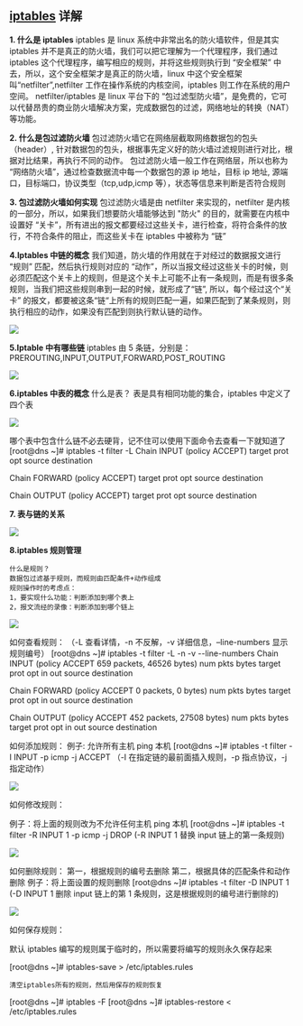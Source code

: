 ## [iptables](https://so.csdn.net/so/search?q=iptables&spm=1001.2101.3001.7020) 详解

**1. 什么是 iptables**
iptables 是 linux 系统中非常出名的防火墙软件，但是其实 iptables 并不是真正的防火墙，我们可以把它理解为一个代理程序，我们通过 iptables 这个代理程序，编写相应的规则，并将这些规则执行到 “安全框架” 中去，所以，这个安全框架才是真正的防火墙，linux 中这个安全框架叫“netfilter”,netfilter 工作在操作系统的内核空间，iptables 则工作在系统的用户空间。
netfilter/iptables 是 linux 平台下的 “包过滤型防火墙”，是免费的，它可以代替昂贵的商业防火墙解决方案，完成数据包的过滤，网络地址的转换（NAT）等功能。

**2. 什么是包过滤防火墙**
包过滤防火墙它在网络层截取网络数据包的包头（header）, 针对数据包的包头，根据事先定义好的防火墙过滤规则进行对比，根据对比结果，再执行不同的动作。
包过滤防火墙一般工作在网络层，所以也称为 “网络防火墙”，通过检查数据流中每一个数据包的源 ip 地址，目标 ip 地址, 源端口，目标端口，协议类型（tcp,udp,icmp 等），状态等信息来判断是否符合规则

**3. 包过滤防火墙如何实现**
包过滤防火墙是由 netfilter 来实现的，netfilter 是内核的一部分，所以，如果我们想要防火墙能够达到 "防火" 的目的，就需要在内核中设置好 “关卡”，所有进出的报文都要经过这些关卡，进行检查，将符合条件的放行，不符合条件的阻止，而这些关卡在 iptables 中被称为 “链”

**4.Iptables 中链的概念**
我们知道，防火墙的作用就在于对经过的数据报文进行 “规则” 匹配，然后执行规则对应的 “动作”，所以当报文经过这些关卡的时候，则必须匹配这个关卡上的规则，但是这个关卡上可能不止有一条规则，而是有很多条规则，当我们把这些规则串到一起的时候，就形成了“链”, 所以，每个经过这个“关卡” 的报文，都要被这条“链“上所有的规则匹配一遍，如果匹配到了某条规则，则执行相应的动作，如果没有匹配到则执行默认链的动作。

![](https://img-blog.csdnimg.cn/20210619112532401.png#pic_center)

**5.Iptable 中有哪些链**
iptables 由 5 条链，分别是：PREROUTING,INPUT,OUTPUT,FORWARD,POST_ROUTING

![](https://img-blog.csdnimg.cn/20210619162451989.png?x-oss-process=image/watermark,type_ZmFuZ3poZW5naGVpdGk,shadow_10,text_aHR0cHM6Ly9ibG9nLmNzZG4ubmV0L3dhZ2hhaXBpbmc=,size_16,color_FFFFFF,t_70#pic_center)

**6.iptables 中表的概念**
什么是表？
表是具有相同功能的集合，iptables 中定义了四个表

![](https://img-blog.csdnimg.cn/20210619165354688.png?x-oss-process=image/watermark,type_ZmFuZ3poZW5naGVpdGk,shadow_10,text_aHR0cHM6Ly9ibG9nLmNzZG4ubmV0L3dhZ2hhaXBpbmc=,size_16,color_FFFFFF,t_70#pic_center)

哪个表中包含什么链不必去硬背，记不住可以使用下面命令去查看一下就知道了
[root@dns ~]# iptables -t filter -L
Chain INPUT (policy ACCEPT)
target prot opt source destination

Chain FORWARD (policy ACCEPT)
target prot opt source destination

Chain OUTPUT (policy ACCEPT)
target prot opt source destination

**7. 表与链的关系**

![](https://img-blog.csdnimg.cn/20210619174710162.png?x-oss-process=image/watermark,type_ZmFuZ3poZW5naGVpdGk,shadow_10,text_aHR0cHM6Ly9ibG9nLmNzZG4ubmV0L3dhZ2hhaXBpbmc=,size_16,color_FFFFFF,t_70#pic_center)

**8.iptables 规则管理**

```Plain Text
什么是规则？
数据包过滤基于规则，而规则由匹配条件+动作组成
规则操作时的考虑点：
1，要实现什么功能：判断添加到哪个表上
2，报文流经的录像：判断添加到哪个链上

```

![](https://img-blog.csdnimg.cn/20210619224354397.png?x-oss-process=image/watermark,type_ZmFuZ3poZW5naGVpdGk,shadow_10,text_aHR0cHM6Ly9ibG9nLmNzZG4ubmV0L3dhZ2hhaXBpbmc=,size_16,color_FFFFFF,t_70)

如何查看规则：
（-L 查看详情，-n 不反解，-v 详细信息，–line-numbers 显示规则编号）
[root@dns ~]# iptables -t filter -L -n -v --line-numbers
Chain INPUT (policy ACCEPT 659 packets, 46526 bytes)
num pkts bytes target prot opt in out source destination

Chain FORWARD (policy ACCEPT 0 packets, 0 bytes)
num pkts bytes target prot opt in out source destination

Chain OUTPUT (policy ACCEPT 452 packets, 27508 bytes)
num pkts bytes target prot opt in out source destination

如何添加规则：
例子: 允许所有主机 ping 本机
[root@dns ~]# iptables -t filter -I INPUT -p icmp -j ACCEPT
（-I 在指定链的最前面插入规则，-p 指点协议，-j 指定动作）

![](https://img-blog.csdnimg.cn/2021061922553840.png)

如何修改规则：

例子：将上面的规则改为不允许任何主机 ping 本机
[root@dns ~]# iptables -t filter -R INPUT 1 -p icmp -j DROP
(-R INPUT 1 替换 input 链上的第一条规则)

![](https://img-blog.csdnimg.cn/20210619225949163.png)

如何删除规则：
第一，根据规则的编号去删除
第二，根据具体的匹配条件和动作删除
例子：将上面设置的规则删除
[root@dns ~]# iptables -t filter -D INPUT 1
(-D INPUT 1 删除 input 链上的第 1 条规则，这是根据规则的编号进行删除的)

![](https://img-blog.csdnimg.cn/20210619230616920.png)

如何保存规则：

默认 iptables 编写的规则属于临时的，所以需要将编写的规则永久保存起来

[root@dns ~]# iptables-save > /etc/iptables.rules

```Plain Text
清空iptables所有的规则，然后用保存的规则恢复

```

[root@dns ~]# iptables -F
[root@dns ~]# iptables-restore < /etc/iptables.rules

